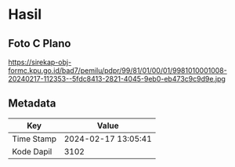 # Hasil

## Foto C Plano

https://sirekap-obj-formc.kpu.go.id/bad7/pemilu/pdpr/99/81/01/00/01/9981010001008-20240217-112353--5fdc8413-2821-4045-9eb0-eb473c9c9d9e.jpg


## Metadata

| Key        | Value               |
| ---------- | ------------------- |
| Time Stamp | 2024-02-17 13:05:41 |
| Kode Dapil | 3102                |



